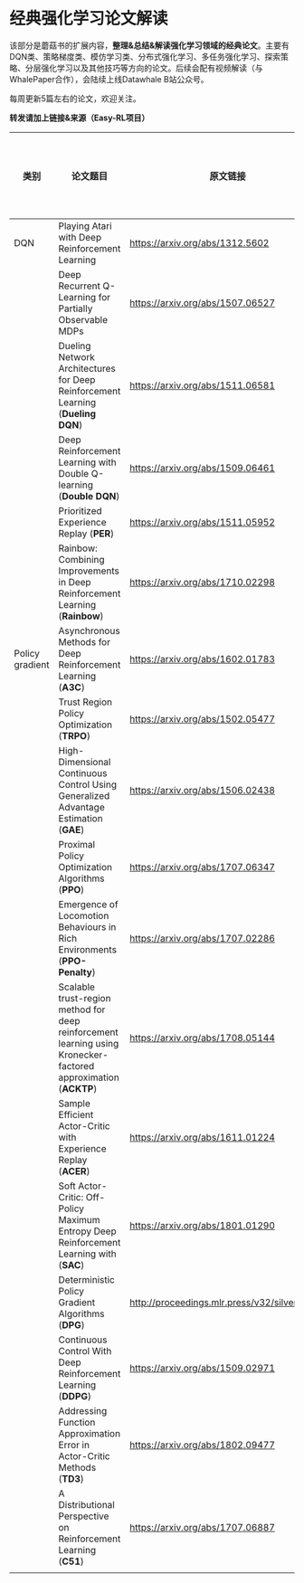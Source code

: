 # 经典强化学习论文解读

该部分是蘑菇书的扩展内容，**整理&总结&解读强化学习领域的经典论文**。主要有DQN类、策略梯度类、模仿学习类、分布式强化学习、多任务强化学习、探索策略、分层强化学习以及其他技巧等方向的论文。后续会配有视频解读（与WhalePaper合作），会陆续上线Datawhale B站公众号。

每周更新5篇左右的论文，欢迎关注。

**转发请加上链接&来源（Easy-RL项目）**

| 类别            | 论文题目                                                     | 原文链接                                      | 其他-视频解读 |
| --------------- | ------------------------------------------------------------ | --------------------------------------------- | -------------------- |
| DQN             | Playing Atari with Deep Reinforcement Learning               | https://arxiv.org/abs/1312.5602               |                      |
|                 | Deep Recurrent Q-Learning for Partially Observable MDPs      | https://arxiv.org/abs/1507.06527              |                      |
|                 | Dueling Network Architectures for Deep Reinforcement Learning (**Dueling DQN**) | https://arxiv.org/abs/1511.06581              |                      |
|                 | Deep Reinforcement Learning with Double Q-learning (**Double DQN**) | https://arxiv.org/abs/1509.06461              |                      |
|                 | Prioritized Experience Replay (**PER**)                      | https://arxiv.org/abs/1511.05952              |                      |
|                 | Rainbow: Combining Improvements in Deep Reinforcement Learning (**Rainbow**) | https://arxiv.org/abs/1710.02298              |                      |
| Policy gradient | Asynchronous Methods for Deep Reinforcement Learning (**A3C**) | https://arxiv.org/abs/1602.01783              |                      |
|                 | Trust Region Policy Optimization (**TRPO**)                  | https://arxiv.org/abs/1502.05477              |                      |
|                 | High-Dimensional Continuous Control Using Generalized Advantage Estimation (**GAE**) | https://arxiv.org/abs/1506.02438              |                      |
|                 | Proximal Policy Optimization Algorithms (**PPO**)            | https://arxiv.org/abs/1707.06347              |                      |
|                 | Emergence of Locomotion Behaviours in Rich Environments (**PPO-Penalty**) | https://arxiv.org/abs/1707.02286              |                      |
|                 | Scalable trust-region method for deep reinforcement learning using Kronecker-factored approximation (**ACKTP**) | https://arxiv.org/abs/1708.05144              |                      |
|                 | Sample Efficient Actor-Critic with Experience Replay (**ACER**) | https://arxiv.org/abs/1611.01224              |                      |
|                 | Soft Actor-Critic: Off-Policy Maximum Entropy Deep Reinforcement Learning with (**SAC**) | https://arxiv.org/abs/1801.01290              |                      |
|                 | Deterministic Policy Gradient Algorithms (**DPG**)           | http://proceedings.mlr.press/v32/silver14.pdf |                      |
|                 | Continuous Control With Deep Reinforcement Learning (**DDPG**) | https://arxiv.org/abs/1509.02971              |                      |
|                 | Addressing Function Approximation Error in Actor-Critic Methods (**TD3**) | https://arxiv.org/abs/1802.09477              |                      |
|                 | A Distributional Perspective on Reinforcement Learning (**C51**) | https://arxiv.org/abs/1707.06887              |                      |
|                 |                                                              |                                               |                      |

